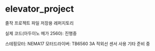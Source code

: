 # elevator_project
졸작 프로젝트 파일 저장용 레퍼지토리

실제 코드(아두이노 메가 2560): 진행중

스테핑모터: NEMA17
모터드라이버: TB6560 3A
적외선 센서 사용
기타 준비 중
